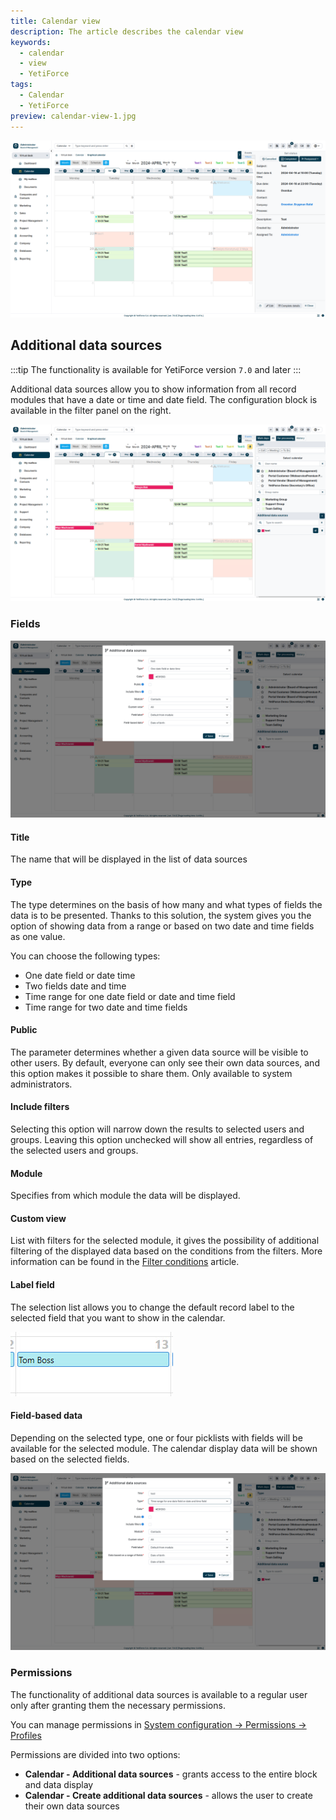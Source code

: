 ```yaml
---
title: Calendar view
description: The article describes the calendar view
keywords:
  - calendar
  - view
  - YetiForce
tags:
  - Calendar
  - YetiForce
preview: calendar-view-1.jpg
---
```


![calendar-view-1](calendar-view-1.jpg)

## Additional data sources

:::tip The functionality is available for YetiForce version `7.0` and later
:::

Additional data sources allow you to show information from all record modules that have a date or time and date field. The configuration block is available in the filter panel on the right.

![calendar-view-additional-data-sources-0.jpg](calendar-view-additional-data-sources-0.jpg)

### Fields

![calendar-view-additional-data-sources-1.jpg](calendar-view-additional-data-sources-1.jpg)

#### Title

The name that will be displayed in the list of data sources

#### Type

The type determines on the basis of how many and what types of fields the data is to be presented. Thanks to this solution, the system gives you the option of showing data from a range or based on two date and time fields as one value.

You can choose the following types:

- One date field or date time
- Two fields date and time
- Time range for one date field or date and time field
- Time range for two date and time fields

#### Public

The parameter determines whether a given data source will be visible to other users. By default, everyone can only see their own data sources, and this option makes it possible to share them. Only available to system administrators.

#### Include filters

Selecting this option will narrow down the results to selected users and groups. Leaving this option unchecked will show all entries, regardless of the selected users and groups.

#### Module

Specifies from which module the data will be displayed.

#### Custom view

List with filters for the selected module, it gives the possibility of additional filtering of the displayed data based on the conditions from the filters. More information can be found in the [Filter conditions](/user-guides/interface-guide/list-view/filter#conditions) article.

#### Label field

The selection list allows you to change the default record label to the selected field that you want to show in the calendar.

![calendar-view-field-label.jpg](calendar-view-field-label.jpg)

#### Field-based data

Depending on the selected type, one or four picklists with fields will be available for the selected module. The calendar display data will be shown based on the selected fields.

![calendar-view-additional-data-sources-2.jpg](calendar-view-additional-data-sources-2.jpg)

### Permissions

The functionality of additional data sources is available to a regular user only after granting them the necessary permissions.

You can manage permissions in [System configuration → Permissions → Profiles](/administrator-guides/permissions/profiles/)

Permissions are divided into two options:

- **Calendar - Additional data sources** - grants access to the entire block and data display
- **Calendar - Create additional data sources** - allows the user to create their own data sources
